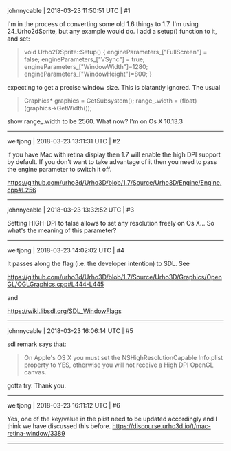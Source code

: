 johnnycable | 2018-03-23 11:50:51 UTC | #1

I'm in the process of converting some old 1.6 things to 1.7.
I'm using 24_Urho2dSprite, but any example would do. 
I add a setup() function to it, and set:

> void Urho2DSprite::Setup() {
>     engineParameters_["FullScreen"] = false;
>     engineParameters_["VSync"] = true;
>     engineParameters_["WindowWidth"]=1280;
>     engineParameters_["WindowHeight"]=800;
> }

expecting to get a precise window size. This is blatantly ignored. The usual

> Graphics* graphics = GetSubsystem<Graphics>();
> range_.width = (float)(graphics->GetWidth());

show range_.width to be 2560. What now?
I'm on Os X 10.13.3

-------------------------

weitjong | 2018-03-23 13:11:31 UTC | #2

if you have Mac with retina display then 1.7 will enable the high DPI support by default. If you don't want to take advantage of it then you need to pass the engine parameter to switch it off.

https://github.com/urho3d/Urho3D/blob/1.7/Source/Urho3D/Engine/Engine.cpp#L256

-------------------------

johnnycable | 2018-03-23 13:32:52 UTC | #3

Setting HIGH-DPI to false allows to set any resolution freely on Os X...
So what's the meaning of this parameter?

-------------------------

weitjong | 2018-03-23 14:02:02 UTC | #4

It passes along the flag (i.e. the developer intention) to SDL. See

https://github.com/urho3d/Urho3D/blob/1.7/Source/Urho3D/Graphics/OpenGL/OGLGraphics.cpp#L444-L445

and

https://wiki.libsdl.org/SDL_WindowFlags

-------------------------

johnnycable | 2018-03-23 16:06:14 UTC | #5

sdl remark says that:

> On Apple's OS X you must set the NSHighResolutionCapable Info.plist property to YES, otherwise you will not receive a High DPI OpenGL canvas.

gotta try. Thank you.

-------------------------

weitjong | 2018-03-23 16:11:12 UTC | #6

Yes, one of the key/value in the plist need to be updated accordingly and I think we have discussed this before. https://discourse.urho3d.io/t/mac-retina-window/3389

-------------------------

